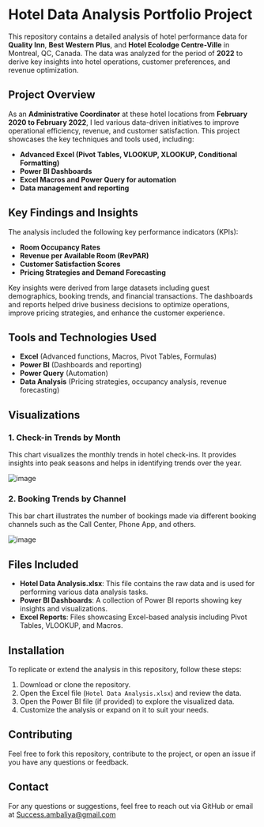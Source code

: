# Hotel Data Analysis Portfolio Project

This repository contains a detailed analysis of hotel performance data for **Quality Inn**, **Best Western Plus**, and **Hotel Ecolodge Centre-Ville** in Montreal, QC, Canada. The data was analyzed for the period of **2022** to derive key insights into hotel operations, customer preferences, and revenue optimization.

## Project Overview

As an **Administrative Coordinator** at these hotel locations from **February 2020 to February 2022**, I led various data-driven initiatives to improve operational efficiency, revenue, and customer satisfaction. This project showcases the key techniques and tools used, including:

- **Advanced Excel (Pivot Tables, VLOOKUP, XLOOKUP, Conditional Formatting)**
- **Power BI Dashboards**
- **Excel Macros and Power Query for automation**
- **Data management and reporting**

## Key Findings and Insights

The analysis included the following key performance indicators (KPIs):

- **Room Occupancy Rates**
- **Revenue per Available Room (RevPAR)**
- **Customer Satisfaction Scores**
- **Pricing Strategies and Demand Forecasting**
  
Key insights were derived from large datasets including guest demographics, booking trends, and financial transactions. The dashboards and reports helped drive business decisions to optimize operations, improve pricing strategies, and enhance the customer experience.

## Tools and Technologies Used

- **Excel** (Advanced functions, Macros, Pivot Tables, Formulas)
- **Power BI** (Dashboards and reporting)
- **Power Query** (Automation)
- **Data Analysis** (Pricing strategies, occupancy analysis, revenue forecasting)

## Visualizations

### 1. Check-in Trends by Month

This chart visualizes the monthly trends in hotel check-ins. It provides insights into peak seasons and helps in identifying trends over the year.

![image](https://github.com/user-attachments/assets/702eb84f-aff7-4134-a25f-4bd1a4ecc93e)


### 2. Booking Trends by Channel

This bar chart illustrates the number of bookings made via different booking channels such as the Call Center, Phone App, and others.

![image](https://github.com/user-attachments/assets/19bf3ae9-3a55-4a79-8f4a-c92fe536cbfc)


## Files Included

- **Hotel Data Analysis.xlsx**: This file contains the raw data and is used for performing various data analysis tasks.
- **Power BI Dashboards**: A collection of Power BI reports showing key insights and visualizations.
- **Excel Reports**: Files showcasing Excel-based analysis including Pivot Tables, VLOOKUP, and Macros.

## Installation

To replicate or extend the analysis in this repository, follow these steps:

1. Download or clone the repository.
2. Open the Excel file (`Hotel Data Analysis.xlsx`) and review the data.
3. Open the Power BI file (if provided) to explore the visualized data.
4. Customize the analysis or expand on it to suit your needs.

## Contributing

Feel free to fork this repository, contribute to the project, or open an issue if you have any questions or feedback.

## Contact

For any questions or suggestions, feel free to reach out via GitHub or email at Success.ambaliya@gmail.com
